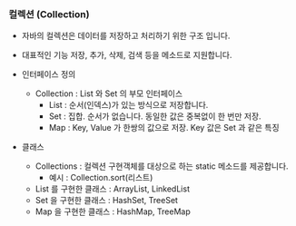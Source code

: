 ### 컬렉션 (Collection)

- 자바의 컬렉션은 데이터를 저장하고 처리하기 위한 구조 입니다.
- 대표적인 기능 저장, 추가, 삭제, 검색 등을 메소드로 지원합니다. 

- 인터페이스 정의
    + Collection : List 와 Set 의 부모 인터페이스
        + List : 순서(인덱스)가 있는 방식으로 저장합니다. 
        + Set  : 집합. 순서가 없습니다. 동일한 값은 중복없이 한 번만 저장.
        + Map  : Key, Value 가 한쌍의 값으로 저장. Key 값은 Set 과 같은 특징

- 클래스 
    + Collections : 컬렉션 구현객체를 대상으로 하는 static 메소드를 제공합니다.
        - 예시 : Collection.sort(리스트)
    + List 를 구현한 클래스 : ArrayList, LinkedList
    + Set 을 구현한 클래스 : HashSet, TreeSet
    + Map 을 구현한 클래스 : HashMap, TreeMap
